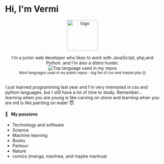 # Hi, I'm Vermi

<p align="center">
  <a href="https://github.com/mheri613">
    <img width="100" src="https://avatars.githubusercontent.com/u/112502340?s=96&v=4" alt="logo" />
  </a>
</p>

<div align="center">
I'm a junior web developer who likes to work with JavaScript, php,and Python. and I'm also a distro hunter.
</div>

<div align="center">
  <img width="" src="https://github-readme-stats.vercel.app/api/top-langs/?username=mheri613&layout=compact&hide_title=1&card_width=300" alt="Top language used in my repos" />
  <br />
  <small>Most languages used in my public repos - big fan of css and maybe php 😛</small>
  <br />
  <br />
</div>

I just learned programming last year and I'm very interested in css and python languages. but I still have a lot of time to study. Remember... learning when you are young is like carving on stone and learning when you are old is like painting on water 😇.

#### 🧡 &nbsp;&nbsp;My passions

* Technology and software
* Science 
* Machine learning 
* Books 
* Parkour 
* Nature
* comics (manga, manhwa, and maybe manhua)

